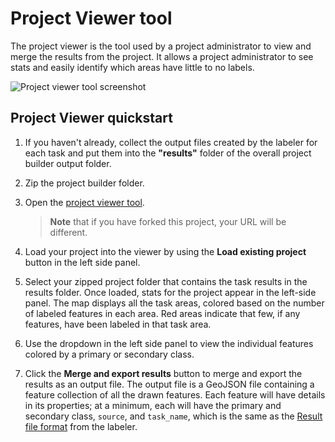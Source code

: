 # Project Viewer tool

The project viewer is the tool used by a project administrator to view and merge the results from the project. It allows a project administrator to see stats and easily identify which areas have little to no labels.

![Project viewer tool screenshot](assets/ProjectViewer.png)

## Project Viewer quickstart

1. If you haven't already, collect the output files created by the labeler for each task and put them into the **"results"** folder of the overall project builder output folder.
   
2. Zip the project builder folder.
   
3. Open the [project viewer tool](https://microsoft.github.io/satellite-imagery-labeling-tool/src/projectViewer.html). 
   > **Note** that if you have forked this project, your URL will be different.

4. Load your project into the viewer by using the **Load existing project** button in the left side panel. 

5. Select your zipped project folder that contains the task results in the results folder. Once loaded, stats for the project appear in the left-side panel. The map displays all the task areas, colored based on the number of labeled features in each area. Red areas indicate that few, if any features, have been labeled in that task area.
   
6. Use the dropdown in the left side panel to view the individual features colored by a primary or secondary class.
   
7. Click the **Merge and export results** button to merge and export the results as an output file. The output file is a GeoJSON file containing a feature collection of all the drawn features. Each feature will have details in its properties; at a minimum, each will have the primary and secondary class, `source`, and `task_name`, which is the same as the [Result file format](Labeler.md#result-file-format) from the labeler.
